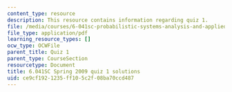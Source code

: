 ```yaml
---
content_type: resource
description: This resource contains information regarding quiz 1.
file: /media/courses/6-041sc-probabilistic-systems-analysis-and-applied-probability-fall-2013/ce9cf1921235ff105c2f08ba70ccd487_MIT6_041SCF13_qu01_s09_sol.pdf
file_type: application/pdf
learning_resource_types: []
ocw_type: OCWFile
parent_title: Quiz 1
parent_type: CourseSection
resourcetype: Document
title: 6.041SC Spring 2009 quiz 1 solutions
uid: ce9cf192-1235-ff10-5c2f-08ba70ccd487
---
```

